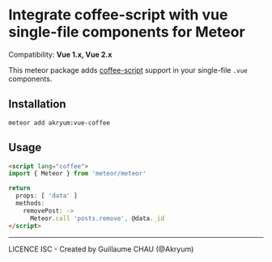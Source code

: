 # Integrate coffee-script with vue single-file components for Meteor

Compatibility: **Vue 1.x, Vue 2.x**

This meteor package adds [coffee-script](http://coffeescript.org/) support in your single-file `.vue` components.

## Installation

    meteor add akryum:vue-coffee


## Usage

```html
<script lang="coffee">
import { Meteor } from 'meteor/meteor'

return
  props: [ 'data' ]
  methods:
    removePost: ->
      Meteor.call 'posts.remove', @data._id
</script>
```

---

LICENCE ISC - Created by Guillaume CHAU (@Akryum)
